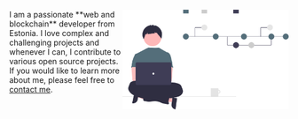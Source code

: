 <p>
    <img src="/assets/images/undraw_version_control_re_mg66.svg" align="right" width="300" />
    I am a passionate **web and blockchain** developer from Estonia. I love complex and challenging projects and whenever I can, I contribute to various open source   projects. If you would like to learn more about me, please feel free to <a href="https://jinkong.netlify.com" target="_blank">contact me</a>.
</p>
